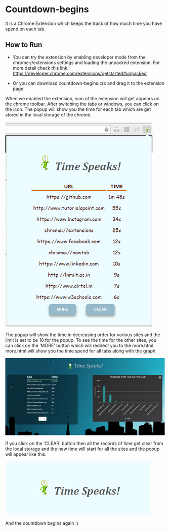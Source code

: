 # Countdown-begins
It is a Chrome Extension which keeps the track of how much time you have spend on each tab.

## How to Run
  * You can try the extension by enabling developer mode from the chrome://extensions settings and loading the unpacked extension.
For more detail check this link: https://developer.chrome.com/extensions/getstarted#unpacked
  
  * Or you can download countdown-begins.crx and drag it to the extension page.


When we enabled the extension, icon of the extension will get appears on the chrome toolbar. After switching the tabs or windows, you can click on the icon. The popup will show you the time for each tab which are get stored in the local storage of the chrome.


![Figure 1](/screenshots/popup.png)


The popup will show the time in decreasing order for various sites and the limit is set to be 10 for the popup.
To see the time for the other sites, you can click on the 'MORE' button which will redirect you to the more.html
more.html will show you the time spend for all tabs along with the graph.


![Figure 2](/screenshots/more.png)


If you click on the 'CLEAR' button then all the records of time get clear from the local storage and the new time will start for all the sites and the popup will appear like this.


![Figure 3](/screenshots/clear.png)


And the countdown begins again :)



